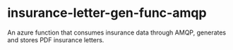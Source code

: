 # insurance-letter-gen-func-amqp
An azure function that consumes insurance data through AMQP, generates and stores PDF insurance letters.
